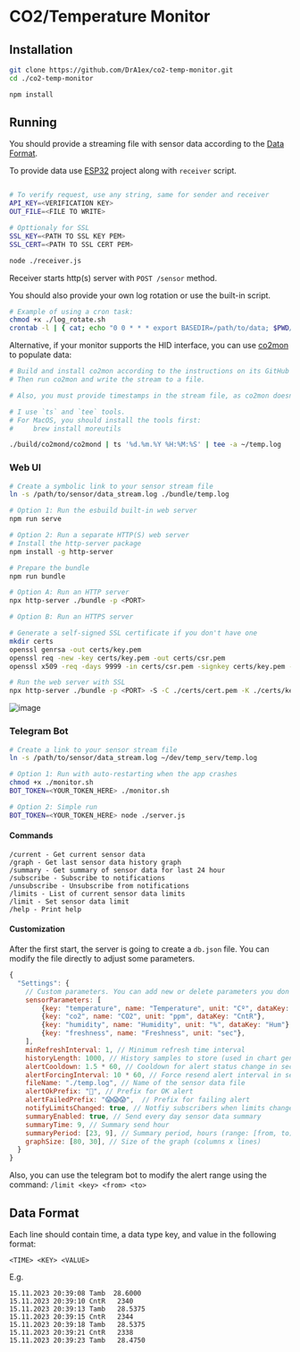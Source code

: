 # CO2/Temperature Monitor

## Installation
```sh
git clone https://github.com/DrA1ex/co2-temp-monitor.git
cd ./co2-temp-monitor

npm install
```

## Running
You should provide a streaming file with sensor data according to the [Data Format](#data-format).

To provide data use [ESP32](https://github.com/DrA1ex/temp-monitor-esp32) project along with `receiver` script.
```sh

# To verify request, use any string, same for sender and receiver
API_KEY=<VERIFICATION KEY>
OUT_FILE=<FILE TO WRITE>

# Opttionaly for SSL
SSL_KEY=<PATH TO SSL KEY PEM>
SSL_CERT=<PATH TO SSL CERT PEM>

node ./receiver.js
```

Receiver starts http(s) server with `POST /sensor` method.


You should also provide your own log rotation or use the built-in script.
```sh
# Example of using a cron task:
chmod +x ./log_rotate.sh
crontab -l | { cat; echo "0 0 * * * export BASEDIR=/path/to/data; $PWD/log_rotate.sh"; } | crontab -
```


Alternative, if your monitor supports the HID interface, you can use [co2mon](https://github.com/dmage/co2mon) to populate data:
```sh
# Build and install co2mon according to the instructions on its GitHub page.
# Then run co2mon and write the stream to a file.

# Also, you must provide timestamps in the stream file, as co2mon doesn't provide them.

# I use `ts` and `tee` tools.
# For MacOS, you should install the tools first:
#     brew install moreutils

./build/co2mond/co2mond | ts '%d.%m.%Y %H:%M:%S' | tee -a ~/temp.log
```

### Web UI
```sh
# Create a symbolic link to your sensor stream file
ln -s /path/to/sensor/data_stream.log ./bundle/temp.log

# Option 1: Run the esbuild built-in web server
npm run serve

# Option 2: Run a separate HTTP(S) web server
# Install the http-server package
npm install -g http-server

# Prepare the bundle
npm run bundle

# Option A: Run an HTTP server
npx http-server ./bundle -p <PORT>

# Option B: Run an HTTPS server

# Generate a self-signed SSL certificate if you don't have one
mkdir certs
openssl genrsa -out certs/key.pem
openssl req -new -key certs/key.pem -out certs/csr.pem
openssl x509 -req -days 9999 -in certs/csr.pem -signkey certs/key.pem -out certs/cert.pem

# Run the web server with SSL
npx http-server ./bundle -p <PORT> -S -C ./certs/cert.pem -K ./certs/key.pem
```

![image](https://github.com/DrA1ex/co2-temp-monitor/assets/1194059/6fd804a5-86dc-45da-9894-098d852cee09)


### Telegram Bot
```sh
# Create a link to your sensor stream file
ln -s /path/to/sensor/data_stream.log ~/dev/temp_serv/temp.log

# Option 1: Run with auto-restarting when the app crashes
chmod +x ./monitor.sh
BOT_TOKEN=<YOUR_TOKEN_HERE> ./monitor.sh

# Option 2: Simple run
BOT_TOKEN=<YOUR_TOKEN_HERE> node ./server.js
```

#### Commands
```
/current - Get current sensor data
/graph - Get last sensor data history graph
/summary - Get summary of sensor data for last 24 hour
/subscribe - Subscribe to notifications
/unsubscribe - Unsubscribe from notifications
/limits - List of current sensor data limits
/limit - Set sensor data limit
/help - Print help
```

#### Customization
After the first start, the server is going to create a `db.json` file. You can modify the file directly to adjust some parameters.

```js
{
  "Settings": {
    // Custom parameters. You can add new or delete parameters you don't need
    sensorParameters: [
        {key: "temperature", name: "Temperature", unit: "Cº", dataKey: "Tamb"},
        {key: "co2", name: "CO2", unit: "ppm", dataKey: "CntR"},
        {key: "humidity", name: "Humidity", unit: "%", dataKey: "Hum"},
        {key: "freshness", name: "Freshness", unit: "sec"},
    ],
    minRefreshInterval: 1, // Minimum refresh time interval
    historyLength: 1000, // History samples to store (used in chart generation)
    alertCooldown: 1.5 * 60, // Cooldown for alert status change in seconds
    alertForcingInterval: 10 * 60, // Force resend alert interval in seconds
    fileName: "./temp.log", // Name of the sensor data file
    alertOkPrefix: "🌿", // Prefix for OK alert
    alertFailedPrefix: "😱😱😱",  // Prefix for failing alert
    notifyLimitsChanged: true, // Notfiy subscribers when limits changed
    summaryEnabled: true, // Send every day sensor data summary
    summaryTime: 9, // Summary send hour
    summaryPeriod: [23, 9], // Summary period, hours (range: [from, to))
    graphSize: [80, 30], // Size of the graph (columns x lines)
  }
}
```

Also, you can use the telegram bot to modify the alert range using the command: `/limit <key> <from> <to>`

## Data Format
Each line should contain time, a data type key, and value in the following format:

`<TIME> <KEY> <VALUE>`

E.g.
```
15.11.2023 20:39:08 Tamb  28.6000
15.11.2023 20:39:10 CntR   2340
15.11.2023 20:39:13 Tamb   28.5375
15.11.2023 20:39:15 CntR   2344
15.11.2023 20:39:18 Tamb   28.5375
15.11.2023 20:39:21 CntR   2338
15.11.2023 20:39:23 Tamb   28.4750
```
